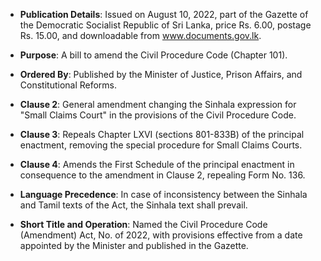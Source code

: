 - **Publication Details**: Issued on August 10, 2022, part of the Gazette of the Democratic Socialist Republic of Sri Lanka, price Rs. 6.00, postage Rs. 15.00, and downloadable from www.documents.gov.lk.

- **Purpose**: A bill to amend the Civil Procedure Code (Chapter 101).

- **Ordered By**: Published by the Minister of Justice, Prison Affairs, and Constitutional Reforms.

- **Clause 2**: General amendment changing the Sinhala expression for "Small Claims Court" in the provisions of the Civil Procedure Code.

- **Clause 3**: Repeals Chapter LXVI (sections 801-833B) of the principal enactment, removing the special procedure for Small Claims Courts.

- **Clause 4**: Amends the First Schedule of the principal enactment in consequence to the amendment in Clause 2, repealing Form No. 136.

- **Language Precedence**: In case of inconsistency between the Sinhala and Tamil texts of the Act, the Sinhala text shall prevail.

- **Short Title and Operation**: Named the Civil Procedure Code (Amendment) Act, No. of 2022, with provisions effective from a date appointed by the Minister and published in the Gazette.
